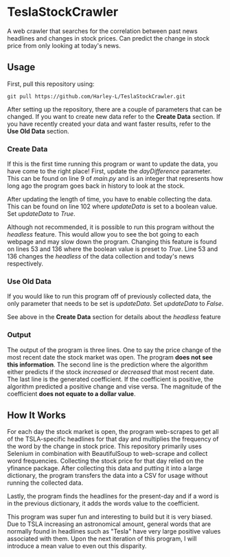 # TeslaStockCrawler
A web crawler that searches for the correlation between past news headlines and changes in stock prices. Can predict the
change in stock price from only looking at today's news.

## Usage
First, pull this repository using:
````
git pull https://github.com/Harley-L/TeslaStockCrawler.git
````
After setting up the repository, there are a couple of parameters that can be changed. If you want to create new data 
refer to the **Create Data** section. If you have recently created your data and want faster results, refer to the **Use 
Old Data** section.

### Create Data
If this is the first time running this program or want to update the data, you have come to the right place! First, 
update the *dayDifference* parameter. This can be found on line 9 of *main.py* and is an integer that represents how 
long ago the program goes back in history to look at the stock.

After updating the length of time, you have to enable collecting the data. This can be found on line 102 where 
*updateData* is set to a boolean value. Set *updateData* to *True*.

Although not recommended, it is possible to run this program without the *headless* feature. This would allow you to see
the bot going to each webpage and may slow down the program. Changing this feature is found on lines 53 and 136 where 
the boolean value is preset to *True*. Line 53 and 136 changes the *headless* of the data collection and today's news 
respectively. 

### Use Old Data
If you would like to run this program off of previously collected data, the only parameter that needs to be set is 
*updateData*. Set *updateData* to *False*.

See above in the **Create Data** section for details about the *headless* feature

### Output
The output of the program is three lines. One to say the price change of the most recent date the stock market was open.
The program **does not see this information**. The second line is the prediction where the algorithm either predicts if
the stock *increased* or *decreased* that most recent date. The last line is the generated coefficient. If the 
coefficient is positive, the algorithm predicted a positive change and vise versa. The magnitude of the coefficient 
**does not equate to a dollar value**.

## How It Works
For each day the stock market is open, the program web-scrapes to get all of the TSLA-specific headlines for that day 
and multiplies the frequency of the word by the change in stock price. This repository primarily uses Selenium in 
combination with BeautifulSoup to web-scrape and collect word frequencies. Collecting the stock price for that day 
relied on the yfinance package. After collecting this data and putting it into a large dictionary, the program transfers 
the data into a CSV for usage without running the collected data.

Lastly, the program finds the headlines for the present-day and if a word is in the previous dictionary, it adds the 
words value to the coefficient.

This program was super fun and interesting to build but it is very biased. Due to TSLA increasing an astronomical 
amount, general words that are normally found in headlines such as "Tesla" have very large positive values associated 
with them. Upon the next iteration of this program, I will introduce a mean value to even out this disparity.